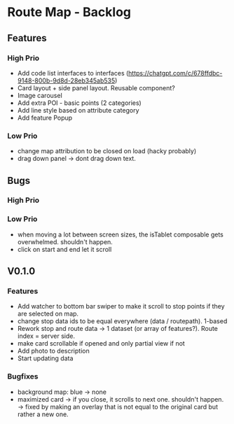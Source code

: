# Route Map - Backlog

## Features
### High Prio
- Add code list interfaces to interfaces (https://chatgpt.com/c/678ffdbc-9148-800b-9d8d-28eb345ab535)
- Card layout + side panel layout. Reusable component?
- Image carousel
- Add extra POI - basic points (2 categories)
- Add line style based on attribute category
- Add feature Popup
### Low Prio
- change map attribution to be closed on load (hacky probably)
- drag down panel -> dont drag down text.

## Bugs
### High Prio

### Low Prio
- when moving a lot between screen sizes, the isTablet composable gets overwhelmed. shouldn't happen.
- click on start and end let it scroll



## V0.1.0

### Features
- Add watcher to bottom bar swiper to make it scroll to stop points if they are selected on map.
- change stop data ids to be equal everywhere (data / routepath). 1-based
- Rework stop and route data -> 1 dataset (or array of features?). Route index = server side.
- make card scrollable if opened and only partial view if not
- Add photo to description
- Start updating data

### Bugfixes
- background map: blue -> none
- maximized card -> if you close, it scrolls to next one. shouldn't happen.
  -> fixed by making an overlay that is not equal to the original card but rather a new one.
